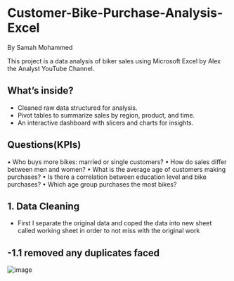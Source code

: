 # Customer-Bike-Purchase-Analysis-Excel

By Samah Mohammed 

This project is a data analysis of biker sales using Microsoft Excel by Alex the Analyst YouTube Channel.

## What’s inside?
- Cleaned raw data structured for analysis.
- Pivot tables to summarize sales by region, product, and time.
- An interactive dashboard with slicers and charts for insights.


## Questions(KPIs)
•	Who buys more bikes: married or single customers?
•	How do sales differ between men and women?
•	What is the average age of customers making purchases?
•	Is there a correlation between education level and bike purchases?
•	Which age group purchases the most bikes?


## 1. Data Cleaning
- First I separate the original data and coped the data into new sheet called working sheet in order to not miss with the original work 

## -1.1 removed any duplicates faced

![image](https://github.com/user-attachments/assets/e2538892-2797-455a-bb33-f98ca9729826)


